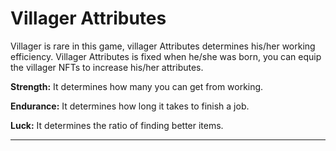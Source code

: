 # Villager Attributes

Villager is rare in this game, villager Attributes determines his/her working efficiency. Villager Attributes is fixed when he/she was born, you can equip the villager NFTs to increase his/her attributes.

**Strength:** It determines how many you can get from working.&#x20;

**Endurance:** It determines how long it takes to finish a job.&#x20;

**Luck:** It determines the ratio of finding better items.&#x20;

****
